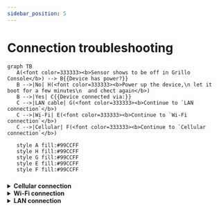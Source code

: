 ```yaml
---
sidebar_position: 5
---
```


# Connection troubleshooting

```mermaid
graph TB
   A(<font color=333333><b>Sensor shows to be off in Grillo Console</b>) --> B{{Device has power?}}
   B -->|No| H(<font color=333333><b>Power up the device,\n let it boot for a few minutes\n  and chect again</b>)
   B -->|Yes| C{{Device connected via:}}
   C -->|LAN cable| G(<font color=333333><b>Continue to `LAN connection`</b>)
   C -->|Wi-Fi| E(<font color=333333><b>Continue to `Wi-Fi connection`</b>)
   C -->|Cellular| F(<font color=333333><b>Continue to `Cellular connection`</b>)

   style A fill:#99CCFF
   style H fill:#99CCFF
   style G fill:#99CCFF
   style E fill:#99CCFF
   style F fill:#99CCFF
```

### 

<details><summary><b>Cellular connection</b></summary><p>

</p></details>


<details><summary><b>Wi-Fi connection</b></summary><p>

</p></details>

<details><summary><b>LAN connection</b></summary><p>

</p></details>
